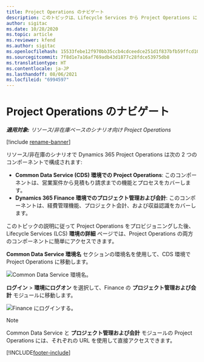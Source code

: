 ```yaml
---
title: Project Operations のナビゲート
description: このトピックは、Lifecycle Services から Project Operations にアクセスする方法について説明します。
author: sigitac
ms.date: 10/28/2020
ms.topic: article
ms.reviewer: kfend
ms.author: sigitac
ms.openlocfilehash: 15533febe12f970bb35ccb4cdceedce251d1f837bfb59ffcd10e633eec1a3a92
ms.sourcegitcommit: 7f8d1e7a16af769adb43d1877c28fdce53975db8
ms.translationtype: HT
ms.contentlocale: ja-JP
ms.lasthandoff: 08/06/2021
ms.locfileid: "6994597"
---
```

# <a name="navigate-project-operations"></a>Project Operations のナビゲート

_**適用対象:** リソース/非在庫ベースのシナリオ向け Project Operations_

[!include [rename-banner](~/includes/cc-data-platform-banner.md)]

リソース/非在庫のシナリオで Dynamics 365 Project Operations は次の 2 つのコンポーネントで構成されます: 

 - **Common Data Service (CDS) 環境での Project Operations**: このコンポーネントは、営業案件から見積もり請求までの機能とプロセスをカバーします。 
 - **Dynamics 365 Finance 環境でのプロジェクト管理および会計**: このコンポーネントは、経費管理機能、プロジェクト会計、および収益認識をカバーします。 

このトピックの説明に従って Project Operations をプロビジョニングした後、Lifecycle Services (LCS) **環境の詳細** ページでは、Project Operations の両方のコンポーネントに簡単にアクセスできます。  

**Common Data Service 環境名** セクションの環境名を使用して、CDS 環境で Project Operations に移動します。 

  ![Common Data Service 環境名。](./media/environment-name.PNG)

**ログイン** > **環境にログオン** を選択して、Finance の **プロジェクト管理および会計** モジュールに移動します。  

   ![Finance にログインする。](./media/environment-login.PNG)

> [!NOTE]
> Common Data Service と **プロジェクト管理および会計** モジュールの Project Operations には、それぞれの URL を使用して直接アクセスできます。 


[!INCLUDE[footer-include](../includes/footer-banner.md)]